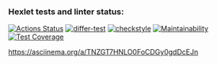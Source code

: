 ### Hexlet tests and linter status:
[![Actions Status](https://github.com/datfeelbruh/java-project-lvl2/workflows/hexlet-check/badge.svg)](https://github.com/datfeelbruh/java-project-lvl2/actions)
[![differ-test](https://github.com/datfeelbruh/java-project-lvl2/actions/workflows/differ-test.yml/badge.svg)](https://github.com/datfeelbruh/java-project-lvl2/actions/workflows/differ-test.yml)
[![checkstyle](https://github.com/datfeelbruh/java-project-lvl2/actions/workflows/checkstyle.yml/badge.svg)](https://github.com/datfeelbruh/java-project-lvl2/actions/workflows/checkstyle.yml)
[![Maintainability](https://api.codeclimate.com/v1/badges/49b2d84c54c6081b188c/maintainability)](https://codeclimate.com/github/datfeelbruh/java-project-lvl2/maintainability)
[![Test Coverage](https://api.codeclimate.com/v1/badges/49b2d84c54c6081b188c/test_coverage)](https://codeclimate.com/github/datfeelbruh/java-project-lvl2/test_coverage)

https://asciinema.org/a/TNZGT7HNLO0FoCDGy0gdDcEJn
